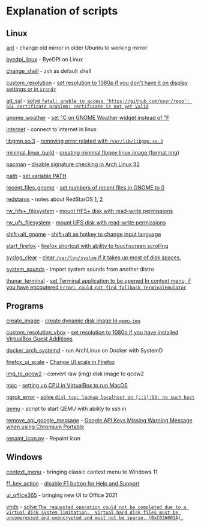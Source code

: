 # Explanation of scripts

## Linux

[apt](Linux/apt.sh) \- change old mirror in older Ubuntu to working mirror

[byedpi_linux](Linux/byedpi_linux.md) \- ByeDPI on Linux

[change_shell](Linux/change_shell.sh) \- `zsh` as default shell

[custom_resolution](Linux/custom_resolution.sh) \- [set resolution to 1080p if you don't have it on display settings or in `xrandr`](https://askubuntu.com/a/377944)

[git_ssl](Linux/git_ssl.sh) \- [solve `fatal: unable to access 'https://github.com/user/repo': SSL certificate problem: certificate is not yet valid`](https://stackoverflow.com/questions/3777075/ssl-certificate-rejected-trying-to-access-github-over-https-behind-firewall)

[gnome_weather](Linux/gnome_weather.sh) \- [set °С on GNOME Weather widget instead of °F](https://gitlab.gnome.org/GNOME/gnome-weather/-/issues/229#workaround)

[internet](Linux/internet.sh) \- connect to internet in linux

[libgmp.so.3](Linux/libgmp.so.3.sh) \- [removing error related with `/var/lib/libgmp.so.3`](https://askubuntu.com/a/1460874)

[minimal_linux_build](Linux/minimal_linux_build.md) \- [creating minimal floppy linux image (format img)](https://www.insentricity.com/a.cl/283)

[pacman](Linux/pacman.md) \- [disable signature checking in Arch Linux 32](https://wiki.archlinux.org/title/Pacman/Package_signing#Disabling_signature_checking)

[path](Linux/path.sh) \- [set variable PATH](https://opensource.com/article/17/6/set-path-linux)

[recent_files_gnome](Linux/recent_files_gnome.sh) \- [set numbers of recent files in GNOME to 0](https://askubuntu.com/a/1118623)

[redstaros](Linux/redstaros.md) - notes about RedStarOS [1](https://richardg867.wordpress.com/2015/01/01/notes-on-red-star-os-3-0/), [2](https://richardg867.wordpress.com/2020/03/31/more-notes-on-red-star-os-3-0/)

[rw_hfs+_filesystem](Linux/rw_hfs+_filesystem.sh) \- [mount HFS+ disk with read-write permissions](https://askubuntu.com/a/332317)

[rw_ufs_filesystem](Linux/rw_ufs_filesystem.sh) \- [mount UFS disk with read-write permissions](https://forums.freebsd.org/threads/r-w-access-to-ufs-from-linux.80830/post-516564)

[shift+alt_gnome](Linux/shift+alt_gnome.sh) \- [shift+alt as hotkey to change input language](https://askubuntu.com/a/986629)

[start_firefox](Linux/start_firefox.sh) \- [firefox shortcut with ability to touchscreen scrolling](https://askubuntu.com/a/886914)

[syslog_clear](Linux/syslog_clear.sh) \- [clear `/var/log/syslog` if it takes up most of disk spaces.](https://askubuntu.com/a/747022)

[system_sounds](Linux/system_sounds.md) \- import system sounds from another distro

[thunar_terminal](Linux/thunar_terminal.md) \- [set Terminal application to be opened In context menu, if you have encoutered `Error: could not find fallback TerminalEmulator`](https://www.youtube.com/watch?v=011zvl0JQvM)

## Programs

[create_image](Programs/create_image.sh) \- [create dynamic disk image In `qemu-img`](https://askubuntu.com/a/1298309)

[custom_resolution_vbox](Programs/custom_resolution_vbox.sh) \- [set resolution to 1080p if you have installed VirtualBox Guest Additions](https://superuser.com/a/120111)

[docker_arch_systemd](Programs/docker_arch_systemd.md) \- run ArchLinux on Docker with SystemD

[firefox_ui_scale](Programs/firefox_ui_scale.md) \- [Change UI scale in Firefox](https://www.reddit.com/r/firefox/comments/7wnf7y/comment/du1q888)

[img_to_qcow2](Programs/img_to_qcow2.md) \- convert raw (img) disk image to qcow2

[mac](Programs/mac.sh) \- [setting up CPU in VirtualBox to run MacOS](https://www.youtube.com/watch?v=Nod7cpxzxLc)

[ngrok_error](Programs/ngrok_error.sh) \- [solve `dial tcp: lookup localhost on [::1]:53: no such host`](https://github.com/inconshreveable/ngrok/issues/484#issuecomment-370768301)

[qemu](Programs/qemu.sh) \- script to start QEMU with ability to ssh in

[remove_api_google_message](Programs/remove_api_google_message.md) \- [Google API Keys Missing Warning Message when using Chromium Portable](https://stackoverflow.com/a/24274934)

[repaint_icon.py](Programs/repaint_icon.py) \- Repaint icon

## Windows

[context_menu](Windows/context_menu.reg) \- bringing classic context menu to Windows 11

[f1_key_action](Windows/f1_key_action.md) \- [disable F1 button for Help and Support](https://answers.microsoft.com/en-us/windows/forum/all/how-to-disable-or-remove-hotkey-f1-for-help-and/3533c72a-9378-4a06-9711-ae8c2d1bfe4f)

[ui_office365](Windows/ui_office365.reg) \- bringing new UI to Office 2021

[vhdx](Windows/vhdx.bat) \- [solve `The requested operation could not be completed due to a virtual disk system limitation.  Virtual hard disk files must be uncompressed and unencrypted and must not be sparse. (0xC03A001A).`](https://forums.urbackup.org/t/restoring-vhdx-hyper-v/4038)
